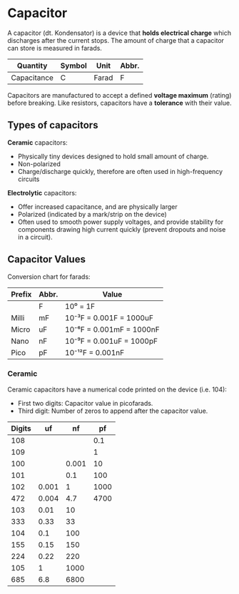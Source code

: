 # Capacitor

A capacitor (dt. Kondensator) is a device that **holds electrical charge** which discharges after the current stops. The amount of charge that a capacitor can store is measured in farads.

| Quantity    | Symbol | Unit  | Abbr. |
|-------------|--------|-------|-------|
| Capacitance | C      | Farad | F     |

Capacitors are manufactured to accept a defined **voltage maximum** (rating) before breaking. Like resistors, capacitors have a **tolerance** with their value.

## Types of capacitors

**Ceramic** capacitors:

- Physically tiny devices designed to hold small amount of charge.
- Non-polarized
- Charge/discharge quickly, therefore are often used in high-frequency circuits

**Electrolytic** capacitors:

- Offer increased capacitance, and are physically larger
- Polarized (indicated by a mark/strip on the device)
- Often used to smooth power supply voltages, and provide stability for components drawing high current quickly (prevent dropouts and noise in a circuit).

## Capacitor Values

Conversion chart for farads:

| Prefix | Abbr. | Value                     |
|--------|-------|---------------------------|
|        | F     | 10⁰ = 1F                  |
| Milli  | mF    | 10⁻³F = 0.001F = 1000uF   |
| Micro  | uF    | 10⁻⁶F = 0.001mF = 1000nF  |
| Nano   | nF    | 10⁻⁹F = 0.001uF = 1000pF  |
| Pico   | pF    | 10⁻¹²F = 0.001nF          |

### Ceramic

Ceramic capacitors have a numerical code printed on the device (i.e. 104):

- First two digits: Capacitor value in picofarads.
- Third digit: Number of zeros to append after the capacitor value.

Digits | uf    | nf    | pf
-------|-------|-------|-----
108    |       |       | 0.1
109    |       |       | 1
100    |       | 0.001 | 10
101    |       | 0.1   | 100
102    | 0.001 | 1     | 1000
472    | 0.004 | 4.7   | 4700
103    | 0.01  | 10    |
333    | 0.33  | 33    |
104    | 0.1   | 100   |
155    | 0.15  | 150   |
224    | 0.22  | 220   |
105    | 1     | 1000  |
685    | 6.8   | 6800  |
